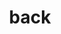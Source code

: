 ---
title: back
# optional: change order to position it among other tabs
order: 8
icon: fa-solid fa-globe
redirect_to: https://kasem545.github.io
# optional: hide from search engines since it’s just a jump-page
robots: noindex
---